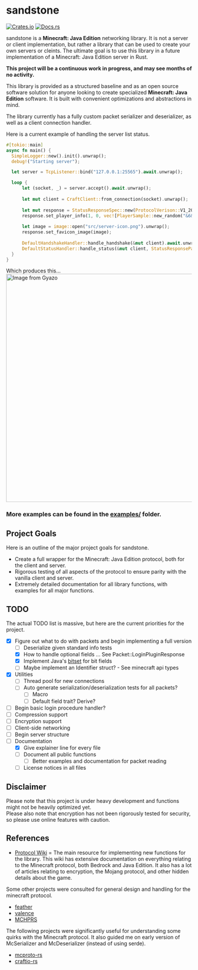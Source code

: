 # sandstone
[![Crates.io](https://img.shields.io/crates/v/sandstone)](https://crates.io/crates/sandstone)
[![Docs.rs](https://docs.rs/sandstone/badge.svg)](https://docs.rs/sandstone)

sandstone is a **Minecraft: Java Edition** networking library. It is not a server or client implementation, but rather a library that can be used to create your own servers or cleints.
The ultimate goal is to use this library in a future implementation of a Minecraft: Java Edition server
in Rust. 

**This project will be a continuous work in progress, and may see months of no activity.**

This library is provided as a structured baseline and as an open source software solution for anyone looking
to create specialized **Minecraft: Java Edition** software. It is built with convenient optimizations and abstractions in mind. 

The library currently has a fully custom packet serializer and deserializer, as well as a client connection handler.

Here is a current example of handling the server list status.

```rust
#[tokio::main]
async fn main() { 
  SimpleLogger::new().init().unwrap();
  debug!("Starting server");

  let server = TcpListener::bind("127.0.0.1:25565").await.unwrap();

  loop {
      let (socket, _) = server.accept().await.unwrap();
      
      let mut client = CraftClient::from_connection(socket).unwrap();
      
      let mut response = StatusResponseSpec::new(ProtocolVerison::V1_20, "&a&lThis is a test description &b§kttt");
      response.set_player_info(1, 0, vec![PlayerSample::new_random("&6&lTest")]);
      
      let image = image::open("src/server-icon.png").unwrap();
      response.set_favicon_image(image);
      
      DefaultHandshakeHandler::handle_handshake(&mut client).await.unwrap();
      DefaultStatusHandler::handle_status(&mut client, StatusResponsePacket::new(response), DefaultPingHandler).await.unwrap();
  }
}
```

Which produces this...<br>
<a href="https://gyazo.com/b9b3907a5f3c62898e06b8634cbe8b9f"><img src="https://i.gyazo.com/b9b3907a5f3c62898e06b8634cbe8b9f.gif" alt="Image from Gyazo" width="618"/></a>

### More examples can be found in the [examples/](examples) folder.

## Project Goals
Here is an outline of the major project goals for sandstone.
- Create a full wrapper for the Minecraft: Java Edition protocol, both for the client and server.
- Rigorous testing of all aspects of the protocol to ensure parity with the vanilla client and server.
- Extremely detailed documentation for all library functions, with examples for all major functions.

## TODO
The actual TODO list is massive, but here are the current priorities for the project.

- [x] Figure out what to do with packets and begin implementing a full version
  - [ ] Deserialize given standard info tests
  - [x] How to handle optional fields ... See Packet::LoginPluginResponse
  - [x] Implement Java's [bitset](https://docs.oracle.com/javase/8/docs/api/java/util/BitSet.html) for bit fields
  - [ ] Maybe implement an Identifier struct? - See minecraft api types
- [x] Utilities
  - [ ] Thread pool for new connections
  - [ ] Auto generate serialization/deserialization tests for all packets?
    - [ ] Macro
    - [ ] Default field trait? Derive?
- [ ] Begin basic login procedure handler?
- [ ] Compression support
- [ ] Encryption support
- [ ] Client-side networking
- [ ] Begin server structure 
- [ ] Documentation
  - [x] Give explainer line for every file
  - [ ] Document all public functions
    - [ ] Better examples and documentation for packet reading
  - [ ] License notices in all files

## Disclaimer
Please note that this project is under heavy development and functions might not be heavily optimized yet.<br>
Please also note that encryption has not been rigorously tested for security, so please use online features with caution.

## References
- [Protocol Wiki](https://minecraft.wiki/w/Java_Edition_protocol) = The main resource for implementing new functions for the library. This wiki has extensive documentation
on everything relating to the Minecraft protocol, both Bedrock and Java Edition. It also has a lot of articles relating to encryption,
the Mojang protocol, and other hidden details about the game. 

Some other projects were consulted for general design and handling for the minecraft protocol.

- [feather](https://github.com/feather-rs/feather)
- [valence](https://github.com/valence-rs/valence)
- [MCHPRS](https://github.com/MCHPR/MCHPRS)

The following projects were significantly useful for understanding some quirks with the Minecraft protocol. It also guided
me on early version of McSerializer and McDeserializer (instead of using serde).

- [mcproto-rs](https://github.com/Twister915/mcproto-rs)
- [craftio-rs](https://github.com/Twister915/craftio-rs)